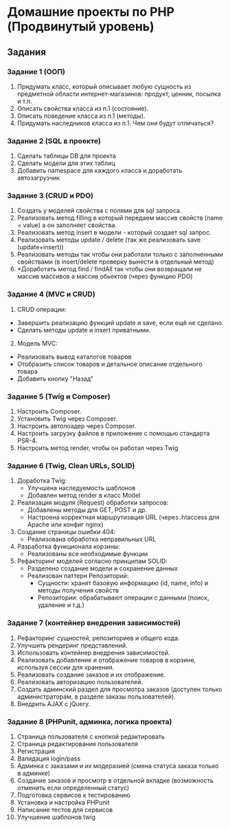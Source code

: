 # Домашние проекты по PHP (Продвинутый уровень)
## Задания 
### Задание 1 (ООП)
1. Придумать класс, который описывает любую сущность из предметной области интернет-магазинов: продукт, ценник, посылка и т.п.
2. Описать свойства класса из п.1 (состояние).
3. Описать поведение класса из п.1 (методы).
4. Придумать наследников класса из п.1. Чем они будут отличаться?

### Задание 2 (SQL в проекте)
1. Сделать таблицы DB для проекта
2. Сделать модели для этих таблиц
3. Добавить namespace для каждого класса и доработать автозагрузчик

### Задание 3 (CRUD и PDO)
1. Создать у моделей свойства с полями для sql запроса.
2. Реализовать метод filling в который передаем массив свойств (name = value) а он заполняет свойства.
3. Реализовать метод insert в модели - который создает sql запрос.
4. Реализовать методы update / delete  (так же реализовать save (update+insert))
5. Реализовать методы так чтобы они работали только с заполненными свойствами (в insert/delete проверку вынести в отдельный метод) 
6. *Доработать метод find / findAll так чтобы они возвращали не массив массивов а массив обьектов (через функцию PDO)

### Задание 4 (MVC и CRUD)
1. CRUD операции:
- Завершить реализацию функций update и save, если ещё не сделано.
- Сделать методы update и insert приватными.
2. Модель MVC:
- Реализовать вывод каталогов товаров
- Отобразить список товаров и детальное описание отдельного товара
- Добавить кнопку "Назад"

### Задание 5 (Twig и Composer)
1. Настроить Composer.
2. Установить Twig через Composer.
3. Настроить автолоадер через Composer.
4. Настроить загрузку файлов в приложение с помощью стандарта PSR-4.
5. Настроить метод render, чтобы он работал через Twig

### Задание 6 (Twig, Clean URLs, SOLID)
1. Доработка Twig:
   - Улучшена наследуемость шаблонов
   - Добавлен метод render в класс Model
2. Реализация модуля (Request) обработки запросов:
   - Добавлены методы для GET, POST и др.
   - Настроена корректная маршрутизация URL
     (через .htaccess для Apache или конфиг nginx)
3. Создание страницы ошибки 404:
   - Реализована обработка неправильных URL
4. Разработка функционала корзины:
   - Реализованы все необходимые функции
5. Рефакторинг моделей согласно принципам SOLID:
   - Разделено создание модели и сохранение данных
   - Реализован паттерн Репозиторий:
     * Сущности: хранят базовую информацию (id, name, info)
       и методы получения свойств
     * Репозитории: обрабатывают операции с данными
       (поиск, удаление и т.д.)
### Задание 7 (контейнер внедрения зависимостей)
1. Рефакторинг сущностей, репозиториев и общего кода.
2. Улучшить рендеринг представлений.
3. Использовать контейнер внедрения зависимостей.
4. Реализовать добавление и отображение товаров в корзине, используя сессии для хранения.
5. Реализовать создание заказов и их отображение.
6. Реализовать авторизацию пользователей.
7. Создать админский раздел для просмотра заказов (доступен только администраторам, в разделе заказы пользователей).
8. Внедрить AJAX с jQuery.
### Задание 8 (PHPunit, админка, логика проекта)
1. Страница пользователя с кнопкой редактировать
2. Страница редактирования пользователя
3. Регистрация
4. Валидация login/pass
5. Админка с заказами и их модеразией (смена статуса заказа только в админке)
6. Создание заказов и просмотр в отдельной вкладке (возможность отменить если определенный статус)
7. Подготовка сервисов к тестированию
8. Установка и настройка PHPunit
9. Написание тестов для сервисов
10. Улучшение шаблонов twig
